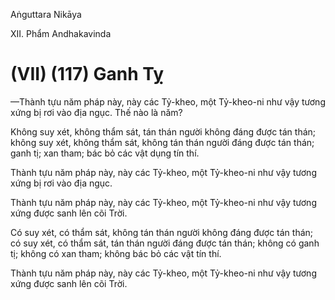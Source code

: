 Aṅguttara Nikāya

XII. Phẩm Andhakavinda

# (VII) (117) Ganh Tỵ

—Thành tựu năm pháp này, này các Tỷ-kheo, một Tỷ-kheo-ni như vậy tương xứng bị rơi vào địa ngục. Thế nào là năm?

Không suy xét, không thẩm sát, tán thán người không đáng được tán thán; không suy xét, không thẩm sát, không tán thán người đáng được tán thán; ganh tị; xan tham; bác bỏ các vật dụng tín thí.

Thành tựu năm pháp này, này các Tỷ-kheo, một Tỷ-kheo-ni như vậy tương xứng bị rơi vào địa ngục.

Thành tựu năm pháp này, này các Tỷ-kheo, một Tỷ-kheo-ni như vậy tương xứng được sanh lên cõi Trời.

Có suy xét, có thẩm sát, không tán thán người không đáng được tán thán; có suy xét, có thẩm sát, tán thán người đáng được tán thán; không có ganh tị; không có xan tham; không bác bỏ các vật tín thí.

Thành tựu năm pháp này, này các Tỷ-kheo, một Tỷ-kheo-ni như vậy tương xứng được sanh lên cõi Trời.

